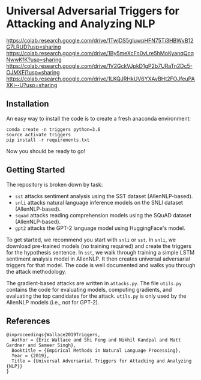 # Universal Adversarial Triggers for Attacking and Analyzing NLP

https://colab.research.google.com/drive/1TwjDS5gIuwpHFN75Ti3HBWvB12G7LRUD?usp=sharing
https://colab.research.google.com/drive/1By5meXcFn0vLre5hMoKyanqQcqNwwKfK?usp=sharing
https://colab.research.google.com/drive/1V2GckVJpkD1gP2b7URaTn2Dc5-OJMXFj?usp=sharing
https://colab.research.google.com/drive/1LKQJRHkUV6YXAyBHt2FOJfeuPAXKi--U?usp=sharing


## Installation

An easy way to install the code is to create a fresh anaconda environment:

```
conda create -n triggers python=3.6
source activate triggers
pip install -r requirements.txt
```
Now you should be ready to go!

## Getting Started

The repository is broken down by task: 
+ `sst` attacks sentiment analysis using the SST dataset (AllenNLP-based).
+ `snli` attacks natural language inference models on the SNLI dataset (AllenNLP-based).
+ `squad` attacks reading comprehension models using the SQuAD dataset (AllenNLP-based).
+ `gpt2` attacks the GPT-2 language model using HuggingFace's model.

To get started, we recommend you start with `snli` or `sst`. In `snli`, we download pre-trained models (no training required) and create the triggers for the hypothesis sentence. In `sst`, we walk through training a simple LSTM sentiment analysis model in AllenNLP. It then creates universal adversarial triggers for that model. The code is well documented and walks you through the attack methodology.

The gradient-based attacks are written in `attacks.py`. The file `utils.py` contains the code for evaluating models, computing gradients, and evaluating the top candidates for the attack. `utils.py` is only used by the AllenNLP models (i.e., not for GPT-2).


## References

```
@inproceedings{Wallace2019Triggers,
  Author = {Eric Wallace and Shi Feng and Nikhil Kandpal and Matt Gardner and Sameer Singh},
  Booktitle = {Empirical Methods in Natural Language Processing},                            
  Year = {2019},
  Title = {Universal Adversarial Triggers for Attacking and Analyzing {NLP}}
}    
```

